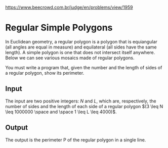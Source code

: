 https://www.beecrowd.com.br/judge/en/problems/view/1959

# Regular Simple Polygons

In Euclidean geometry, a regular polygon is a polygon that is equiangular (all
angles are equal in measure) and equilateral (all sides have the same length).
A simple polygon is one that does not intersect itself anywhere. Below we can
see various mosaics made of regular polygons.

You must write a program that, given the number and the length of sides of a
regular polygon, show its perimeter.

## Input

The input are two positive integers: $N$ and $L$, which are, respectively, the
number of sides and the length of each side of a regular polygon
$(3 \leq N \leq 1000000 \space and \space 1 \leq L \leq 4000)$.

## Output

The output is the perimeter P of the regular polygon in a single line.
